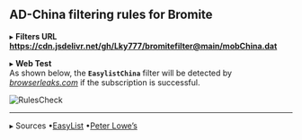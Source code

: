 ## AD-China filtering rules for Bromite  

▸ **Filters URL**  
**https://cdn.jsdelivr.net/gh/Lky777/bromitefilter@main/mobChina.dat**  

▸ **Web Test**   
As shown below, the **`EasylistChina`** filter will be detected by _[browserleaks.com](https://www.browserleaks.com/proxy)_ if the subscription is successful.  

![RulesCheck](https://cdn.jsdelivr.net/gh/Lky777/img@main/bromite/RulesCheck1.jpg "Effect of Detection")  
___
▸ Sources
•[EasyList](https://www.easylist.to/)
•[Peter Lowe’s](https://pgl.yoyo.org/adservers/)
